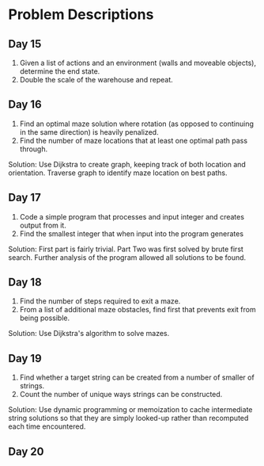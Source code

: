# Problem Descriptions

## Day 15

1.  Given a list of actions and an environment (walls and moveable objects), determine the end state.
2.  Double the scale of the warehouse and repeat.


## Day 16

1.  Find an optimal maze solution where rotation (as opposed to continuing in the same direction) is heavily penalized.
2.  Find the number of maze locations that at least one optimal path pass through.

Solution:  Use Dijkstra to create graph, keeping track of both location and orientation.  Traverse graph to identify maze location on best paths.


## Day 17

1.  Code a simple program that processes and input integer and creates output from it.
2.  Find the smallest integer that when input into the program generates

Solution:  First part is fairly trivial.  Part Two was first solved by brute first search.  Further analysis of the program allowed all solutions to be found.


## Day 18

1.  Find the number of steps required to exit a maze.
2.  From a list of additional maze obstacles, find first that prevents exit from being possible.

Solution:  Use Dijkstra's algorithm to solve mazes.


## Day 19

1.  Find whether a target string can be created from a number of smaller of strings.  
2. Count the number of unique ways strings can be constructed.

Solution:  Use dynamic programming or memoization to cache intermediate string solutions so that they are simply looked-up rather than recomputed each time encountered.


## Day 20
